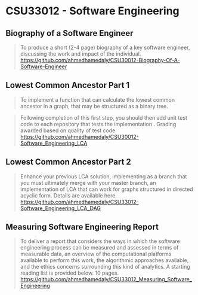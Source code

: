 # **CSU33012 - Software Engineering**

## Biography of a Software Engineer
>To produce a short (2-4 page) biography of a key software engineer, discussing the work and impact of the individual.
https://github.com/ahmedhamedaly/CSU30012-Biography-Of-A-Software-Engineer

## Lowest Common Ancestor Part 1
>To implement a function that can calculate the lowest common ancestor in a graph, that may be structured as a binary tree.

>Following completion of this first step, you should then add unit test code to each repository that tests the implementation . Grading awarded based on quality of test code. 
https://github.com/ahmedhamedaly/CSU30012-Software_Engineering_LCA

## Lowest Common Ancestor Part 2
>Enhance your previous LCA solution, implementing as a branch that you must ultimately merge with your master branch, an implementation of LCA that can work for graphs structured in directed acyclic form. Details are available here.
https://github.com/ahmedhamedaly/CSU33012-Software_Engineering_LCA_DAG

## Measuring Software Engineering Report
>To deliver a report that considers the ways in which the software engineering process can be measured and assessed in terms of measurable data, an overview of the computational platforms available to perform this work, the algorithmic approaches available, and the ethics concerns surrounding this kind of analytics. A starting reading list is provided below. 10 pages.
https://github.com/ahmedhamedaly/CSU33012_Measuring_Software_Engineering
